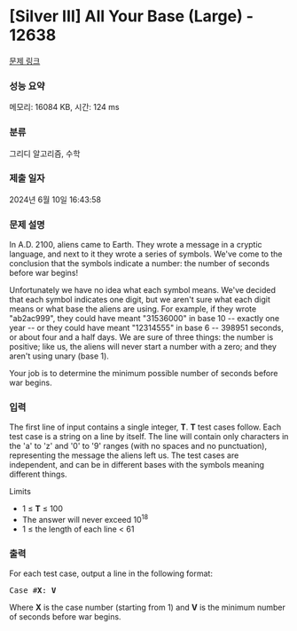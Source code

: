 # [Silver III] All Your Base (Large) - 12638 

[문제 링크](https://www.acmicpc.net/problem/12638) 

### 성능 요약

메모리: 16084 KB, 시간: 124 ms

### 분류

그리디 알고리즘, 수학

### 제출 일자

2024년 6월 10일 16:43:58

### 문제 설명

<p>In A.D. 2100, aliens came to Earth. They wrote a message in a cryptic language, and next to it they wrote a series of symbols. We've come to the conclusion that the symbols indicate a number: the number of seconds before war begins!</p>

<p>Unfortunately we have no idea what each symbol means. We've decided that each symbol indicates one digit, but we aren't sure what each digit means or what base the aliens are using. For example, if they wrote "ab2ac999", they could have meant "31536000" in base 10 -- exactly one year -- or they could have meant "12314555" in base 6 -- 398951 seconds, or about four and a half days. We are sure of three things: the number is positive; like us, the aliens will never start a number with a zero; and they aren't using unary (base 1).</p>

<p>Your job is to determine the minimum possible number of seconds before war begins.</p>

### 입력 

 <p>The first line of input contains a single integer, <strong>T</strong>. <strong>T</strong> test cases follow. Each test case is a string on a line by itself. The line will contain only characters in the 'a' to 'z' and '0' to '9' ranges (with no spaces and no punctuation), representing the message the aliens left us. The test cases are independent, and can be in different bases with the symbols meaning different things.</p>

<p>Limits</p>

<ul>
	<li>1 ≤ <strong>T</strong> ≤ 100</li>
	<li>The answer will never exceed 10<sup>18</sup></li>
	<li>1 ≤ the length of each line < 61</li>
</ul>

### 출력 

 <p>For each test case, output a line in the following format: </p>

<pre>Case #<strong>X</strong>: <strong>V</strong></pre>

<p>Where <strong>X</strong> is the case number (starting from 1) and <strong>V</strong> is the minimum number of seconds before war begins.</p>

